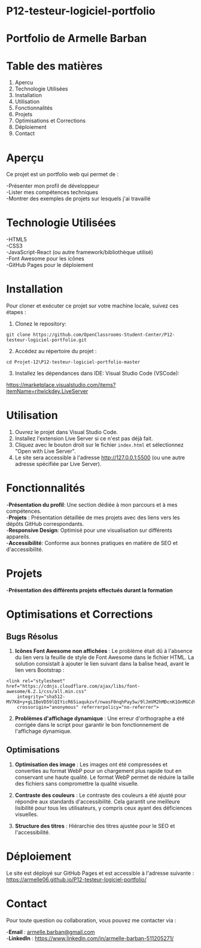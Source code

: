 # **P12-testeur-logiciel-portfolio**

# **Portfolio de Armelle Barban**

# **Table des matières**

1. Apercu
2. Technologie Utilisées
3. Installation
4. Utilisation
5. Fonctionnalités
6. Projets
7. Optimisations et Corrections
8. Déploiement
9. Contact

# **Aperçu**

Ce projet est un portfolio web qui permet de :

-Présenter mon profil de développeur  
-Lister mes compétences techniques  
-Montrer des exemples de projets sur lesquels j'ai travaillé

# **Technologie Utilisées**

-HTML5  
-CSS3  
-JavaScript-React (ou autre framework/bibliothèque utilisé)  
-Font Awesome pour les icônes  
-GitHub Pages pour le déploiement

# **Installation**

Pour cloner et exécuter ce projet sur votre machine locale, suivez ces étapes :

1. Clonez le repository:

```
git clone https://github.com/OpenClassrooms-Student-Center/P12-testeur-logiciel-portfolio.git

```

2. Accédez au répertoire du projet :

```
cd Projet-12\P12-testeur-logiciel-portfolio-master

```

3. Installez les dépendances dans IDE: Visual Studio Code (VSCode):

https://marketplace.visualstudio.com/items?itemName=ritwickdey.LiveServer

# **Utilisation**

1. Ouvrez le projet dans Visual Studio Code.
2. Installez l'extension Live Server si ce n'est pas déjà fait.
3. Cliquez avec le bouton droit sur le fichier `index.html` et sélectionnez "Open with Live Server".
4. Le site sera accessible à l'adresse http://127.0.0.1:5500 (ou une autre adresse spécifiée par Live Server).

# **Fonctionnalités**

-**Présentation du profil**: Une section dédiée à mon parcours et à mes compétences.  
-**Projets** : Présentation détaillée de mes projets avec des liens vers les dépôts GitHub correspondants.  
-**Responsive Design**: Optimisé pour une visualisation sur différents appareils.  
-**Accessibilité**: Conforme aux bonnes pratiques en matière de SEO et d'accessibilité.

# **Projets**

-**Présentation des différents projets effectués durant la formation**

# **Optimisations et Corrections**

## **Bugs Résolus**

1. **Icônes Font Awesome non affichées** : Le problème était dû à l'absence du lien vers la feuille de style de Font Awesome dans le fichier HTML. La solution consistait à ajouter le lien suivant dans la balise head, avant le lien vers Bootstrap :

```
<link rel="stylesheet" href="https://cdnjs.cloudflare.com/ajax/libs/font-awesome/6.2.1/css/all.min.css"
    integrity="sha512-MV7K8+y+gLIBoVD59lQIYicR65iaqukzvf/nwasF0nqhPay5w/9lJmVM2hMDcnK1OnMGCdVK+iQrJ7lzPJQd1w=="
    crossorigin="anonymous" referrerpolicy="no-referrer">
```

2. **Problèmes d'affichage dynamique** : Une erreur d'orthographe a été corrigée dans le script pour garantir le bon fonctionnement de l'affichage dynamique.

## **Optimisations**

1. **Optimisation des image** : Les images ont été compressées et converties au format WebP pour un chargement plus rapide tout en conservant une haute qualité. Le format WebP permet de réduire la taille des fichiers sans compromettre la qualité visuelle.

2. **Contraste des couleurs** : Le contraste des couleurs a été ajusté pour répondre aux standards d'accessibilité. Cela garantit une meilleure lisibilité pour tous les utilisateurs, y compris ceux ayant des déficiences visuelles.

3. **Structure des titres** : Hiérarchie des titres ajustée pour le SEO et l'accessibilité.

# **Déploiement**

Le site est déployé sur GitHub Pages et est accessible à l'adresse suivante :
https://armelle06.github.io/P12-testeur-logiciel-portfolio/

# **Contact**

Pour toute question ou collaboration, vous pouvez me contacter via :

-**Email** : armelle.barban@gmail.com  
-**LinkedIn** : https://www.linkedin.com/in/armelle-barban-511205271/
